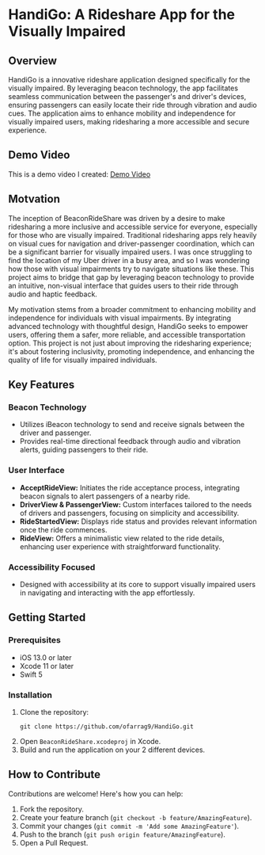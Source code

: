 
# HandiGo: A Rideshare App for the Visually Impaired

## Overview
HandiGo is a innovative rideshare application designed specifically for the visually impaired. By leveraging beacon technology, the app facilitates seamless communication between the passenger's and driver's devices, ensuring passengers can easily locate their ride through vibration and audio cues. The application aims to enhance mobility and independence for visually impaired users, making ridesharing a more accessible and secure experience.

## Demo Video
This is a demo video I created: [Demo Video](https://www.youtube.com/watch?v=xUSWCPBwAzY)

## Motvation
The inception of BeaconRideShare was driven by a desire to make ridesharing a more inclusive and accessible service for everyone, especially for those who are visually impaired. Traditional ridesharing apps rely heavily on visual cues for navigation and driver-passenger coordination, which can be a significant barrier for visually impaired users. I was once struggling to find the location of my Uber driver in a busy area, and so I was wondering how those with visual impairments try to navigate situations like these. This project aims to bridge that gap by leveraging beacon technology to provide an intuitive, non-visual interface that guides users to their ride through audio and haptic feedback.

My motivation stems from a broader commitment to enhancing mobility and independence for individuals with visual impairments. By integrating advanced technology with thoughtful design, HandiGo seeks to empower users, offering them a safer, more reliable, and accessible transportation option. This project is not just about improving the ridesharing experience; it's about fostering inclusivity, promoting independence, and enhancing the quality of life for visually impaired individuals.

## Key Features

### Beacon Technology
- Utilizes iBeacon technology to send and receive signals between the driver and passenger.
- Provides real-time directional feedback through audio and vibration alerts, guiding passengers to their ride.

### User Interface
- **AcceptRideView:** Initiates the ride acceptance process, integrating beacon signals to alert passengers of a nearby ride.
- **DriverView & PassengerView:** Custom interfaces tailored to the needs of drivers and passengers, focusing on simplicity and accessibility.
- **RideStartedView:** Displays ride status and provides relevant information once the ride commences.
- **RideView:** Offers a minimalistic view related to the ride details, enhancing user experience with straightforward functionality.

### Accessibility Focused
- Designed with accessibility at its core to support visually impaired users in navigating and interacting with the app effortlessly.

## Getting Started

### Prerequisites
- iOS 13.0 or later
- Xcode 11 or later
- Swift 5

### Installation
1. Clone the repository:
   ```
   git clone https://github.com/ofarrag9/HandiGo.git
   ```
2. Open `BeaconRideShare.xcodeproj` in Xcode.
3. Build and run the application on your 2 different devices.

## How to Contribute
Contributions are welcome! Here's how you can help:
1. Fork the repository.
2. Create your feature branch (`git checkout -b feature/AmazingFeature`).
3. Commit your changes (`git commit -m 'Add some AmazingFeature'`).
4. Push to the branch (`git push origin feature/AmazingFeature`).
5. Open a Pull Request.

